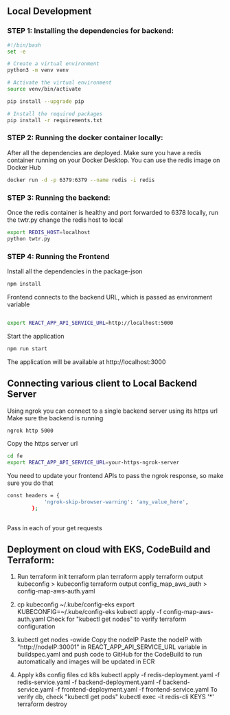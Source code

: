 
## Local Development
### STEP 1: Installing the dependencies for backend:
```bash
#!/bin/bash
set -e

# Create a virtual environment
python3 -m venv venv

# Activate the virtual environment
source venv/bin/activate

pip install --upgrade pip

# Install the required packages
pip install -r requirements.txt
```

### STEP 2: Running the docker container locally:
After all the dependencies are deployed. Make sure you have a redis container running on your Docker Desktop. 
You can use the redis image on Docker Hub
```bash
docker run -d -p 6379:6379 --name redis -i redis
```

### STEP 3: Running the backend:
Once the redis container is healthy and port forwarded to 6378 locally, run the twtr.py
change the redis host to local

```bash
export REDIS_HOST=localhost
python twtr.py
```

### STEP 4: Running the Frontend
Install all the dependencies in the package-json
```bash
npm install
```
Frontend connects to the backend URL, which is passed as environment variable
```bash

export REACT_APP_API_SERVICE_URL=http://localhost:5000
```
Start the application
```bash
npm run start
```

The application will be available at http://localhost:3000

## Connecting various client to Local Backend Server

Using ngrok you can connect to a single backend server using its https url
Make sure the backend is running
```bash
ngrok http 5000
```
Copy the https server url 

```bash
cd fe
export REACT_APP_API_SERVICE_URL=your-https-ngrok-server
```

You need to update your frontend APIs to pass the ngrok response, so make sure you do that
```bash
const headers = {
            'ngrok-skip-browser-warning': 'any_value_here',
        };
        
```
Pass in each of your get requests

## Deployment on cloud with EKS, CodeBuild and Terraform:

1. Run terraform init
    terraform plan
    terraform apply
    terraform output kubeconfig > kubeconfig
    terraform output config_map_aws_auth > config-map-aws-auth.yaml

2. cp kubeconfig ~/.kube/config-eks
   export KUBECONFIG=~/.kube/config-eks
   kubectl apply -f config-map-aws-auth.yaml
   Check for "kubectl get nodes" to verify terraform configuration

3. kubectl get nodes -owide
   Copy the nodeIP 
   Paste the nodeIP with "http://nodeIP:30001" in REACT_APP_API_SERVICE_URL variable in buildspec.yaml and push code to GitHub for the CodeBuild to run automatically and images will be  updated in ECR

4. Apply k8s config files
   cd k8s
   kubectl apply -f redis-deployment.yaml -f redis-service.yaml -f backend-deployment.yaml -f backend-service.yaml -f frontend-deployment.yaml -f frontend-service.yaml
   To verify db, check "kubectl get pods"
   kubectl exec -it <redis-pod-name> redis-cli
   KEYS '*'
   terraform destroy
